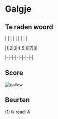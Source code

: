 # Galgje

## Te raden woord

| | | | | | | | |

|1|2|3|4|5|6|7|8|

|-|-|-|-|-|-|-|-|



## Score
![gallow](./images/1.png)

## Beurten
(1) Ik raad: A
